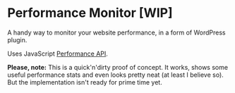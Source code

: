 # Performance Monitor [WIP]

A handy way to monitor your website performance, in a form of WordPress plugin.

Uses JavaScript [Performance API](https://developer.mozilla.org/en-US/docs/Web/API/Performance_API).

**Please, note:** This is a quick'n'dirty proof of concept. It works, shows some 
useful performance stats and even looks pretty neat (at least I believe so). But 
the implementation isn't ready for prime time yet.
